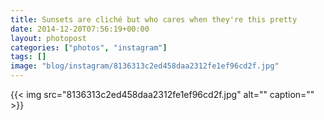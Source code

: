 ```yaml
---
title: Sunsets are cliché but who cares when they're this pretty
date: 2014-12-20T07:56:19+00:00
layout: photopost
categories: ["photos", "instagram"]
tags: []
image: "blog/instagram/8136313c2ed458daa2312fe1ef96cd2f.jpg"
---
```


{{< img src="8136313c2ed458daa2312fe1ef96cd2f.jpg" alt="" caption="" >}}



